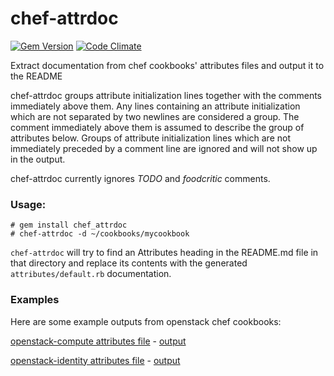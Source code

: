 chef-attrdoc
============
[![Gem Version](https://badge.fury.io/rb/chef-attrdoc.png)](http://badge.fury.io/rb/chef-attrdoc)
[![Code Climate](https://codeclimate.com/github/mapleoin/chef-attrdoc.png)](https://codeclimate.com/github/mapleoin/chef-attrdoc)

Extract documentation from chef cookbooks' attributes files and output it to the README


chef-attrdoc groups attribute initialization lines together with the comments immediately above them. Any lines containing an attribute initialization which are not separated by two newlines are considered a group. The comment immediately above them is assumed to describe the group of attributes below. Groups of attribute initialization lines which are not immediately preceded by a comment line are ignored and will not show up in the output.

chef-attrdoc currently ignores *TODO* and *foodcritic* comments.

### Usage:

```
# gem install chef_attrdoc
# chef-attrdoc -d ~/cookbooks/mycookbook
```

`chef-attrdoc` will try to find an Attributes heading in the README.md file in that directory and replace its contents with the generated `attributes/default.rb` documentation.

### Examples

Here are some example outputs from openstack chef cookbooks:

[openstack-compute attributes file](https://github.com/stackforge/cookbook-openstack-compute/blob/aa42f5c09a445cde7267e4b4d00a6ce893aa481e/attributes/default.rb) - [output](https://gist.github.com/mapleoin/6886586)

[openstack-identity attributes file](https://github.com/stackforge/cookbook-openstack-identity/blob/2e6b8b9c6788ae28fbc362c77c53a51c040b49a6/attributes/default.rb) - [output](https://gist.github.com/mapleoin/6886493)
